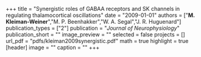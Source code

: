 +++
title = "Synergistic roles of GABAA receptors and SK channels in regulating thalamocortical oscillations"
date = "2009-01-01"
authors = ["<b>M. Kleiman-Weiner</b>","M. P. Beenhakker","W. A. Segal","J. R. Huguenard"]
publication_types = ["2"]
publication = "_Journal of Neurophysiology_"
publication_short = ""
image_preview = ""
selected = false
projects = []
url_pdf = "pdfs/kleiman2009synergistic.pdf"
math = true
highlight = true
[header]
image = ""
caption = ""
+++

